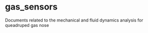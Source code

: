 # gas_sensors
 Documents related to the mechanical and fluid dynamics analysis for queadruped gas nose
